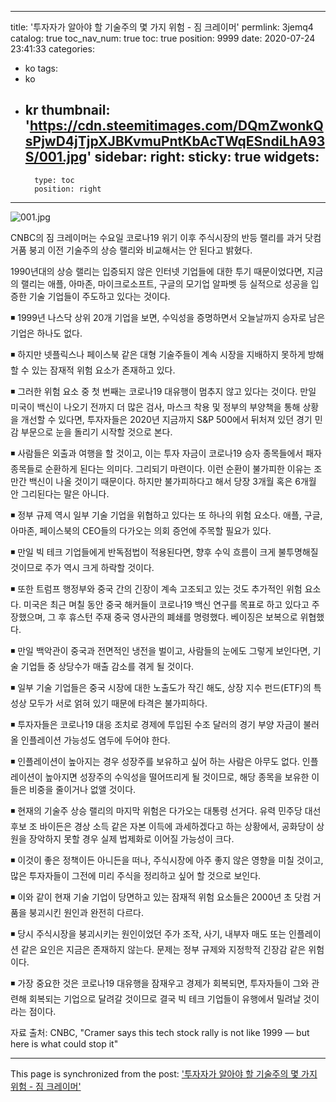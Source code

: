 
---
title: '투자자가 알아야 할 기술주의 몇 가지 위험 - 짐 크레이머'
permlink: 3jemq4
catalog: true
toc_nav_num: true
toc: true
position: 9999
date: 2020-07-24 23:41:33
categories:
- ko
tags:
- ko
- kr
thumbnail: 'https://cdn.steemitimages.com/DQmZwonkQsPjwD4jTjpXJBKvmuPntKbAcTWqESndiLhA93S/001.jpg'
sidebar:
    right:
        sticky: true
widgets:
    -
        type: toc
        position: right
---


![001.jpg](https://cdn.steemitimages.com/DQmZwonkQsPjwD4jTjpXJBKvmuPntKbAcTWqESndiLhA93S/001.jpg)

CNBC의 짐 크레이머는 수요일 코로나19 위기 이후 주식시장의 반등 랠리를 과거 닷컴 거품 붕괴 이전 기술주의 상승 랠리와 비교해서는 안 된다고 밝혔다. ​

1990년대의 상승 랠리는 입증되지 않은 인터넷 기업들에 대한 투기 때문이었다면, 지금의 랠리는 애플, 아마존, 마이크로소프트, 구글의 모기업 알파벳 등 실적으로 성공을 입증한 기술 기업들이 주도하고 있다는 것이다.​

◾ 1999년 나스닥 상위 20개 기업을 보면, 수익성을 증명하면서 오늘날까지 승자로 남은 기업은 하나도 없다.​

◾ 하지만 넷플릭스나 페이스북 같은 대형 기술주들이 계속 시장을 지배하지 못하게 방해할 수 있는 잠재적 위험 요소가 존재하고 있다. ​

◾ 그러한 위험 요소 중 첫 번째는 코로나19 대유행이 멈추지 않고 있다는 것이다. 만일 미국이 백신이 나오기 전까지 더 많은 검사, 마스크 착용 및 정부의 부양책을 통해 상황을 개선할 수 있다면, 투자자들은 2020년 지금까지 S&P 500에서 뒤처져 있던 경기 민감 부문으로 눈을 돌리기 시작할 것으로 본다. ​

◾ 사람들은 외출과 여행을 할 것이고, 이는 투자 자금이 코로나19 승자 종목들에서 패자 종목들로 순환하게 된다는 의미다. 그리되기 마련이다. 이런 순환이 불가피한 이유는 조만간 백신이 나올 것이기 때문이다. 하지만 불가피하다고 해서 당장 3개월 혹은 6개월 안 그리된다는 말은 아니다.​

◾ 정부 규제 역시 일부 기술 기업을 위협하고 있다는 또 하나의 위험 요소다. 애플, 구글, 아마존, 페이스북의 CEO들의 다가오는 의회 증언에 주목할 필요가 있다. ​

◾ 만일 빅 테크 기업들에게 반독점법이 적용된다면, 향후 수익 흐름이 크게 불투명해질 것이므로 주가 역시 크게 하락할 것이다.​

◾ 또한 트럼프 행정부와 중국 간의 긴장이 계속 고조되고 있는 것도 추가적인 위험 요소다. 미국은 최근 며칠 동안 중국 해커들이 코로나19 백신 연구를 목표로 하고 있다고 주장했으며, 그 후 휴스턴 주재 중국 영사관의 폐쇄를 명령했다. 베이징은 보복으로 위협했다. 

◾ 만일 백악관이 중국과 전면적인 냉전을 벌이고, 사람들의 눈에도 그렇게 보인다면, 기술 기업들 중 상당수가 매출 감소를 겪게 될 것이다.

◾ 일부 기술 기업들은 중국 시장에 대한 노출도가 작긴 해도, 상장 지수 펀드(ETF)의 특성상 모두가 서로 얽혀 있기 때문에 타격은 불가피하다.​

◾ 투자자들은 코로나19 대응 조치로 경제에 투입된 수조 달러의 경기 부양 자금이 불러올 인플레이션 가능성도 염두에 두어야 한다.​

◾ 인플레이션이 높아지는 경우 성장주를 보유하고 싶어 하는 사람은 아무도 없다. 인플레이션이 높아지면 성장주의 수익성을 떨어뜨리게 될 것이므로, 해당 종목을 보유한 이들은 비중을 줄이거나 없앨 것이다.​

◾ 현재의 기술주 상승 랠리의 마지막 위험은 다가오는 대통령 선거다. 유력 민주당 대선 후보 조 바이든은 경상 소득 같은 자본 이득에 과세하겠다고 하는 상황에서, 공화당이 상원을 장악하지 못할 경우 실제 법제화로 이어질 가능성이 크다.​

◾ 이것이 좋은 정책이든 아니든을 떠나, 주식시장에 아주 좋지 않은 영향을 미칠 것이고, 많은 투자자들이 그전에 미리 주식을 정리하고 싶어 할 것으로 보인다.

◾ 이와 같이 현재 기술 기업이 당면하고 있는 잠재적 위험 요소들은 2000년 초 닷컴 거품을 붕괴시킨 원인과 완전히 다르다. ​

◾ 당시 주식시장을 붕괴시키는 원인이었던 주가 조작, 사기, 내부자 매도 또는 인플레이션 같은 요인은 지금은 존재하지 않는다. 문제는 정부 규제와 지정학적 긴장감 같은 위험이다.​

◾ 가장 중요한 것은 코로나19 대유행을 잠재우고 경제가 회복되면, 투자자들이 그와 관련해 회복되는 기업으로 달려갈 것이므로 결국 빅 테크 기업들이 유행에서 밀려날 것이라는 점이다. ​

자료 출처: CNBC, "Cramer says this tech stock rally is not like 1999 — but here is what could stop it"

- - -

This page is synchronized from the post: ['투자자가 알아야 할 기술주의 몇 가지 위험 - 짐 크레이머'](https://steemit.com/@pius.pius/3jemq4)
